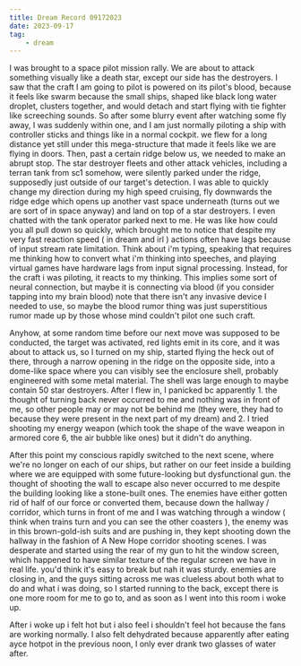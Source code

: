 ```yaml
---
title: Dream Record 09172023
date: 2023-09-17
tag:
    - dream
---
```

I was brought to a space pilot mission rally. We are about to attack something visually like a death star, except our side has the destroyers. I saw that the craft I am going to pilot is powered on its pilot's blood, because it feels like swarm because the small ships, shaped like black long water droplet, clusters together, and would detach and start flying with tie fighter like screeching sounds. So after some blurry event after watching some fly away, I was suddenly within one, and I am just normally piloting a ship with controller sticks and things like in a normal cockpit. we flew for a long distance yet still under this mega-structure that made it feels like we are flying in doors. Then, past a certain ridge below us, we needed to make an abrupt stop. The star destroyer fleets and other attack vehicles, including a terran tank from sc1 somehow, were silently parked under the ridge, supposedly just outside of our target's detection. I was able to quickly change my direction during my high speed cruising, fly downwards the ridge edge which opens up another vast space underneath (turns out we are sort of in space anyway) and land on top of a star destroyers. I even chatted with the tank operator parked next to me. He was like how could you all pull down so quickly, which brought me to notice that despite my very fast reaction speed ( in dream and irl ) actions often have lags because of input stream rate limitation. Think about i'm typing, speaking that requires me thinking how to convert what i'm thinking into speeches, and playing virtual games have hardware lags from input signal processing. Instead, for the craft i was piloting, it reacts to my thinking. This implies some sort of neural connection, but maybe it is connecting via blood (if you consider tapping into my brain blood) note that there isn't any invasive device I needed to use, so maybe the blood rumor thing was just superstitious rumor made up by those whose mind couldn't pilot one such craft.

Anyhow, at some random time before our next move was supposed to be conducted, the target was activated, red lights emit in its core, and it was about to attack us, so I turned on my ship, started flying the heck out of there, through a narrow opening in the ridge on the opposite side, into a dome-like space where you can visibly see the enclosure shell, probably engineered with some metal material. The shell was large enough to maybe contain 50 star destroyers. After I flew in, I panicked bc apparently 1. the thought of turning back never occurred to me and nothing was in front of me, so other people may or may not be behind me (they were, they had to because they were present in the next part of my dream) and 2. I tried shooting my energy weapon (which took the shape of the wave weapon in armored core 6, the air bubble like ones) but it didn't do anything. 

After this point my conscious rapidly switched to the next scene, where we're no longer on each of our ships, but rather on our feet inside a building where we are equipped with some future-looking but dysfunctional gun.  the thought of shooting the wall to escape also never occurred to me despite the building looking like a stone-built ones. The enemies have either gotten rid of half of our force or converted them, because down the hallway / corridor, which turns in front of me and I was watching through a window ( think when trains turn and you can see the other coasters ), the enemy was in this brown-gold-ish suits and are pushing in, they kept shooting down the hallway in the fashion of A New Hope corridor shooting scenes. I was desperate and started using the rear of my gun to hit the window screen, which happened to have similar texture of the regular screen we have in real life. you'd think it's easy to break but nah it was sturdy. enemies are closing in, and the guys sitting across me was clueless about both what to do and what i was doing, so I started running to the back, except there is one more room for me to go to, and as soon as I went into this room i woke up.

After i woke up i felt hot but i also feel i shouldn't feel hot because the fans are working normally. I also felt dehydrated because apparently after eating ayce hotpot in the previous noon, I only ever drank two glasses of water after.
